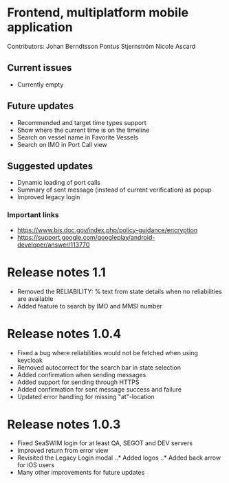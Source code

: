 # Frontend, multiplatform mobile application
Contributors: 
Johan Berndtsson
Pontus Stjernström
Nicole Ascard

## Current issues
* Currently empty

## Future updates
* Recommended and target time types support
* Show where the current time is on the timeline
* Search on vessel name in Favorite Vessels
* Search on IMO in Port Call view

## Suggested updates
* Dynamic loading of port calls
* Summary of sent message (instead of current verification) as popup
* Improved legacy login

### Important links
* https://www.bis.doc.gov/index.php/policy-guidance/encryption
* https://support.google.com/googleplay/android-developer/answer/113770

# Release notes 1.1
* Removed the RELIABILITY: % text from state details when no reliabilities are available
* Added feature to search by IMO and MMSI number

# Release notes 1.0.4
* Fixed a bug where reliabilities would not be fetched when using keycloak
* Removed autocorrect for the search bar in state selection
* Added confirmation when sending messages
* Added support for sending through HTTPS
* Added confirmation for sent message success and failure
* Updated error handling for missing "at"-location

# Release notes 1.0.3
* Fixed SeaSWIM login for at least QA, SEGOT and DEV servers
* Improved return from error view
* Revisited the Legacy Login modal
..* Added logos
..* Added back arrow for iOS users
* Many other improvements for future updates